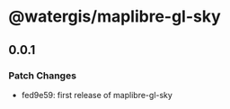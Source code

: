 # @watergis/maplibre-gl-sky

## 0.0.1

### Patch Changes

- fed9e59: first release of maplibre-gl-sky
